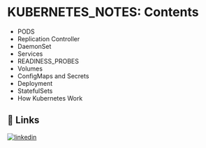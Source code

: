 # KUBERNETES_NOTES: Contents

* PODS
* Replication Controller
* DaemonSet
* Services
* READINESS_PROBES
* Volumes
* ConfigMaps and Secrets
* Deployment
* StatefulSets
* How Kubernetes Work

## 🔗 Links
[![linkedin](https://img.shields.io/badge/linkedin-0A66C2?style=for-the-badge&logo=linkedin&logoColor=white)](https://www.linkedin.com/in/pranjal-500845204)

